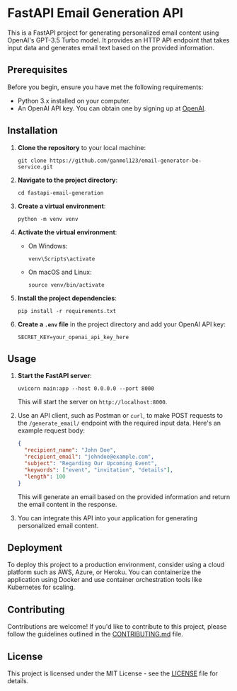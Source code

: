 # FastAPI Email Generation API

This is a FastAPI project for generating personalized email content using OpenAI's GPT-3.5 Turbo model. It provides an HTTP API endpoint that takes input data and generates email text based on the provided information.

## Prerequisites

Before you begin, ensure you have met the following requirements:

- Python 3.x installed on your computer.
- An OpenAI API key. You can obtain one by signing up at [OpenAI](https://beta.openai.com/signup/).

## Installation

1. **Clone the repository** to your local machine:

   ```shell
   git clone https://github.com/ganmol123/email-generator-be-service.git
   ```

2. **Navigate to the project directory**:

   ```shell
   cd fastapi-email-generation
   ```

3. **Create a virtual environment**:

   ```shell
   python -m venv venv
   ```

4. **Activate the virtual environment**:

   - On Windows:

     ```shell
     venv\Scripts\activate
     ```

   - On macOS and Linux:

     ```shell
     source venv/bin/activate
     ```

5. **Install the project dependencies**:

   ```shell
   pip install -r requirements.txt
   ```

6. **Create a `.env` file** in the project directory and add your OpenAI API key:

   ```shell
   SECRET_KEY=your_openai_api_key_here
   ```

## Usage

1. **Start the FastAPI server**:

   ```shell
   uvicorn main:app --host 0.0.0.0 --port 8000
   ```

   This will start the server on `http://localhost:8000`.

2. Use an API client, such as Postman or `curl`, to make POST requests to the `/generate_email/` endpoint with the required input data. Here's an example request body:

   ```json
   {
     "recipient_name": "John Doe",
     "recipient_email": "johndoe@example.com",
     "subject": "Regarding Our Upcoming Event",
     "keywords": ["event", "invitation", "details"],
     "length": 100
   }
   ```

   This will generate an email based on the provided information and return the email content in the response.

3. You can integrate this API into your application for generating personalized email content.

## Deployment

To deploy this project to a production environment, consider using a cloud platform such as AWS, Azure, or Heroku. You can containerize the application using Docker and use container orchestration tools like Kubernetes for scaling.

## Contributing

Contributions are welcome! If you'd like to contribute to this project, please follow the guidelines outlined in the [CONTRIBUTING.md](CONTRIBUTING.md) file.

## License

This project is licensed under the MIT License - see the [LICENSE](LICENSE) file for details.
